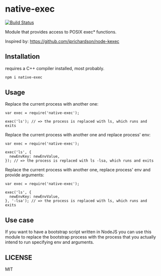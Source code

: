 # native-exec

[![Build Status](https://travis-ci.org/OrKoN/native-exec.svg?branch=master)](https://travis-ci.org/OrKoN/native-exec)

Module that provides access to POSIX exec* functions.

Inspired by: https://github.com/jprichardson/node-kexec

## Installation

requires a C++ compiler installed, most probably.

```sh
npm i native-exec
```

## Usage

Replace the current process with another one:

```
var exec = require('native-exec');

exec('ls'); // => the process is replaced with ls, which runs and exits
```

Replace the current process with another one and replace process' env:

```
var exec = require('native-exec');

exec('ls', {
  newEnvKey: newEnvValue,
}); // => the process is replaced with ls -lsa, which runs and exits
```

Replace the current process with another one, replace process' env and provide arguments:

```
var exec = require('native-exec');

exec('ls', {
  newEnvKey: newEnvValue,
}, '-lsa'); // => the process is replaced with ls, which runs and exits
```

## Use case

If you want to have a bootstrap script written in NodeJS you can use this module to replace the bootstrap process with the process that you actually intend to run specifying env and arguments.

## LICENSE

MIT